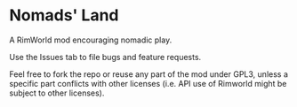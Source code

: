 # Nomads' Land
A RimWorld mod encouraging nomadic play. 

Use the Issues tab to file bugs and feature requests.

Feel free to fork the repo or reuse any part of the mod under GPL3, unless a specific part conflicts with other licenses (i.e. API use of Rimworld might be subject to other licenses).
